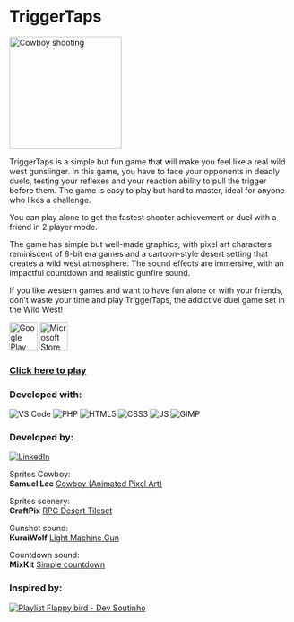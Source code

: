 # TriggerTaps  

<img src="https://luisfaires.github.io/TriggerTaps/img/CowBoyShoot.gif" alt="Cowboy shooting" style="height:200px;">

TriggerTaps is a simple but fun game that will make you feel like a real wild west gunslinger. In this game, you have to face your opponents in deadly duels, testing your reflexes and your reaction ability to pull the trigger before them. The game is easy to play but hard to master, ideal for anyone who likes a challenge.

You can play alone to get the fastest shooter achievement or duel with a friend in 2 player mode.

The game has simple but well-made graphics, with pixel art characters reminiscent of 8-bit era games and a cartoon-style desert setting that creates a wild west atmosphere. The sound effects are immersive, with an impactful countdown and realistic gunfire sound.

If you like western games and want to have fun alone or with your friends, don't waste your time and play TriggerTaps, the addictive duel game set in the Wild West!

<a href="https://play.google.com/store/apps/details?id=triggertaps.twa">
    <img height="50px" src="https://triggertaps.top/img/play-en.png" alt="Google Play">
</a>
<a href="https://www.microsoft.com/store/apps/9NWKWXKQW468">
    <img height="50px" src="https://triggertaps.top/img/microsoft-en.png" alt="Microsoft Store">
</a>

### [Click here to play](https://TriggerTaps.top/)


### Developed with:  
![VS Code](https://img.shields.io/badge/Visual_Studio_Code-0078D4?style=for-the-badge&logo=visual%20studio%20code&logoColor=white)
![PHP](https://img.shields.io/badge/PHP-777BB4?style=for-the-badge&amp;logo=php&amp;logoColor=white)
![HTML5](https://img.shields.io/badge/HTML5-E34F26?style=for-the-badge&logo=html5&logoColor=white)
![CSS3](https://img.shields.io/badge/CSS3-1572B6?style=for-the-badge&logo=css3&logoColor=white)
![JS](https://img.shields.io/badge/JavaScript-323330?style=for-the-badge&logo=javascript&logoColor=F7DF1E)
![GIMP](https://img.shields.io/badge/gimp-5C5543?style=for-the-badge&logo=gimp&logoColor=white)


### Developed by:

<a href="https://linkedin.com/in/luisfaires/">
    <img src="https://img.shields.io/badge/Luis_Fillipe-Software_Developer_-0077B5?style=for-the-badge&logo=linkedin&logoColor=white" alt="LinkedIn">
</a>

Sprites Cowboy:  
**Samuel Lee** [Cowboy (Animated Pixel Art)](https://samuellee.itch.io/cow-boy-animated-pixel-art)

Sprites scenery:  
**CraftPix** [RPG Desert Tileset](https://free-game-assets.itch.io/free-rpg-desert-tileset)

Gunshot sound:  
**KuraiWolf** [Light Machine Gun](https://opengameart.org/content/light-machine-gun)

Countdown sound:  
**MixKit** [Simple countdown](https://mixkit.co/free-sound-effects/countdown/)

### Inspired by:
[![Playlist Flappy bird - Dev Soutinho](https://img.shields.io/badge/Playlist_Flappy_bird_--_Dev_Soutinho-FF0000?style=for-the-badge&logo=youtube&logoColor=white)](https://www.youtube.com/playlist?list=PLTcmLKdIkOWmeNferJ292VYKBXydGeDej)